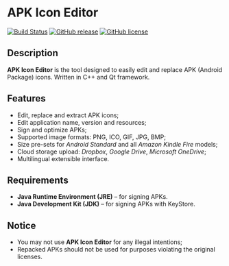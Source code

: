 # APK Icon Editor

[![Build Status](https://travis-ci.org/kefir500/apk-icon-editor.svg)](https://travis-ci.org/kefir500/apk-icon-editor)
[![GitHub release](https://img.shields.io/github/release/kefir500/apk-icon-editor.svg)](https://github.com/kefir500/apk-icon-editor/releases/latest)
[![GitHub license](https://img.shields.io/badge/license-GPLv3-blue.svg)](https://raw.githubusercontent.com/kefir500/apk-icon-editor/master/LICENSE)

## Description
**APK Icon Editor** is the tool designed to easily edit and replace APK (Android Package) icons.
Written in C++ and Qt framework.

## Features
* Edit, replace and extract APK icons;
* Edit application name, version and resources;
* Sign and optimize APKs;
* Supported image formats: PNG, ICO, GIF, JPG, BMP;
* Size pre-sets for *Android Standard* and all *Amazon Kindle Fire* models;
* Cloud storage upload: *Dropbox*, *Google Drive*, *Microsoft OneDrive*;
* Multilingual extensible interface.

## Requirements
* **Java Runtime Environment (JRE)** – for signing APKs.
* **Java Development Kit (JDK)** – for signing APKs with KeyStore.

## Notice
* You may not use **APK Icon Editor** for any illegal intentions;
* Repacked APKs should not be used for purposes violating the original licenses.
